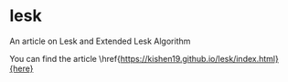 # lesk
An article on Lesk and Extended Lesk Algorithm

You can find the article \href{https://kishen19.github.io/lesk/index.html}{here}
